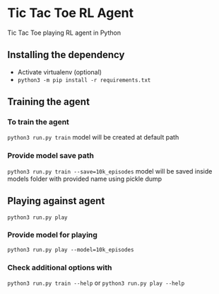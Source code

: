 # Tic Tac Toe RL Agent
Tic Tac Toe playing RL agent in Python

## Installing the dependency
- Activate virtualenv (optional)
- `python3 -m pip install -r requirements.txt`

## Training the agent

### To train the agent
`python3 run.py train`
model will be created at default path

### Provide model save path
`python3 run.py train --save=10k_episodes`
model will be saved inside models folder with provided name using pickle dump

## Playing against agent
`python3 run.py play`

### Provide model for playing
`python3 run.py play --model=10k_episodes`

### Check additional options with
`python3 run.py train --help` or
`python3 run.py play --help`

